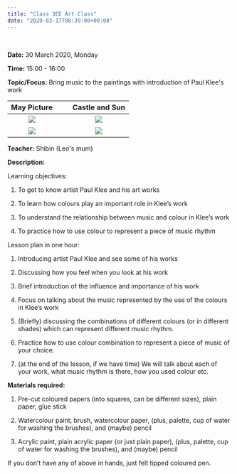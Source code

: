 ```yaml
---
title: "Class 3EE Art Class"
date: "2020-03-17T08:39:00+00:00"
---
```


&nbsp;

**Date:** 30 March 2020, Monday

**Time:** 15:00 - 16:00

**Topic/Focus:** Bring music to the paintings with introduction of Paul Klee's work

**May Picture** | &nbsp; &nbsp; | **Castle and Sun**
:---: | :---: | :---:
![](/images/mayPicture.jpeg) | &nbsp; &nbsp; | ![](/images/castleAndSun.jpg)
![](/images/newHarmony.jpeg) | &nbsp; &nbsp; | ![](/images/redBridge.jpg)

**Teacher:** Shibin (Leo's mum)

**Description:**

Learning objectives:

1. To get to know artist Paul Klee and his art works

2. To learn how colours play an important role in Klee’s work

3. To understand the relationship between music and colour in Klee’s work

4. To practice how to use colour to represent a piece of music rhythm 

Lesson plan in one hour:

1. Introducing artist Paul Klee and see some of his works

2. Discussing how you feel when you look at his work

3. Brief introduction of the influence and importance of his work

4. Focus on talking about the music represented by the use of the colours in Klee’s work

5. (Briefly) discussing the combinations of different colours (or in different shades) which can represent different music rhythm.

6. Practice how to use colour combination to represent a piece of music of your choice. 

7. (at the end of the lesson, if we have time) We will talk about each of your work, what music rhythm is there, how you used colour etc. 

**Materials required:**

1. Pre-cut coloured papers (into squares, can be different sizes), plain paper, glue stick

2. Watercolour paint, brush, watercolour paper, (plus, palette, cup of water for washing the brushes), and (maybe) pencil

3. Acrylic paint, plain acrylic paper (or just plain paper), (plus, palette, cup of water for washing the brushes), and (maybe) pencil

If you don’t have any of above in hands, just felt tipped coloured pen. 

<br/>
<br/>


 
